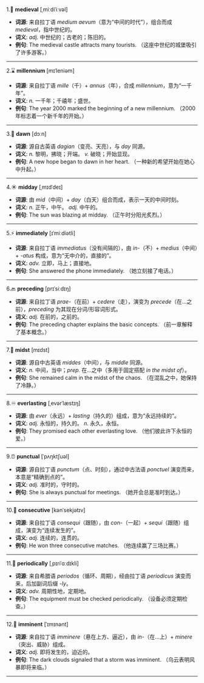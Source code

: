  1.🏰 **medieval** [ˌmiːdiˈiːvəl]

- **词源**: 来自拉丁语 *medium aevum*（意为“中间的时代”），组合而成 *medieval*，指中世纪的。
- **词义**: *adj.* 中世纪的；古老的；陈旧的。
- **例句**: The medieval castle attracts many tourists. （这座中世纪的城堡吸引了许多游客。）

------

 2.⌛ **millennium** [mɪˈleniəm]

- **词源**: 来自拉丁语 *mille*（千）+ *annus*（年），合成 *millennium*，意为“一千年”。
- **词义**: *n.* 一千年；千禧年；盛世。
- **例句**: The year 2000 marked the beginning of a new millennium. （2000 年标志着一个新千年的开始。）

------

 3.🌅 **dawn** [dɔːn]

- **词源**: 源自古英语 *dagian*（变亮、天亮），与 *day* 同源。
- **词义**: *n.* 黎明，拂晓；开端。 *v.* 破晓；开始显现。
- **例句**: A new hope began to dawn in her heart. （一种新的希望开始在她心中升起。）

------

 4.☀️ **midday** [ˌmɪdˈdeɪ]

- **词源**: 由 *mid*（中间）+ *day*（白天）组合而成，表示一天的中间时刻。
- **词义**: *n.* 正午，中午。 *adj.* 中午的。
- **例句**: The sun was blazing at midday. （正午时分阳光炙烈。）

------

 5.⚡ **immediately** [ɪˈmiːdiətli]

- **词源**: 来自拉丁语 *immediatus*（没有间隔的），由 *in-*（不）+ *medius*（中间）+ *-atus* 构成，意为“无中介的，直接的”。
- **词义**: *adv.* 立即，马上；直接地。
- **例句**: She answered the phone immediately. （她立刻接了电话。）

------

 6.🔙 **preceding** [prɪˈsiːdɪŋ]

- **词源**: 来自拉丁语 *prae-*（在前）+ *cedere*（走），演变为 *precede*（在…之前），*preceding* 为其现在分词/形容词形式。
- **词义**: *adj.* 在前的，之前的。
- **例句**: The preceding chapter explains the basic concepts. （前一章解释了基本概念。）

------

 7.🎯 **midst** [mɪdst]

- **词源**: 源自中古英语 *middes*（中间），与 *middle* 同源。
- **词义**: *n.* 中间，当中；*prep.* 在…之中（多用于固定搭配 *in the midst of*）。
- **例句**: She remained calm in the midst of the chaos. （在混乱之中，她保持了冷静。）

------

 8.♾️ **everlasting** [ˌevərˈlæstɪŋ]

- **词源**: 由 *ever*（永远）+ *lasting*（持久的）组成，意为“永远持续的”。
- **词义**: *adj.* 永恒的，持久的。 *n.* 永久，永恒。
- **例句**: They promised each other everlasting love. （他们彼此许下永恒的爱。）

------

 9.⏰ **punctual** [ˈpʌŋktʃuəl]

- **词源**: 源自拉丁语 *punctum*（点、时刻），通过中古法语 *ponctuel* 演变而来，本意是“精确到点的”。
- **词义**: *adj.* 准时的，守时的。
- **例句**: She is always punctual for meetings. （她开会总是准时到达。）

------

 10.🔢 **consecutive** [kənˈsekjətɪv]

- **词源**: 来自拉丁语 *consequi*（跟随），由 *con-*（一起）+ *sequi*（跟随）组成，演变为“连续发生的”。
- **词义**: *adj.* 连续的，连贯的。
- **例句**: He won three consecutive matches. （他连续赢了三场比赛。）

------

 11.📆 **periodically** [ˌpɪriˈɑːdɪkli]

- **词源**: 来自希腊语 *periodos*（循环、周期），经由拉丁语 *periodicus* 演变而来，后加副词后缀 *-ly*。
- **词义**: *adv.* 周期性地，定期地。
- **例句**: The equipment must be checked periodically. （设备必须定期检查。）

------

 12.🚨 **imminent** [ˈɪmɪnənt]

- **词源**: 来自拉丁语 *imminere*（悬在上方、逼近），由 *in-*（在…上）+ *minere*（突出、威胁）组成。
- **词义**: *adj.* 即将发生的，迫近的。
- **例句**: The dark clouds signaled that a storm was imminent. （乌云表明风暴即将来临。）

------

